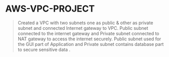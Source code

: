# AWS-VPC-PROJECT
> Created a VPC with two subnets one as public & other as private subnet and connected Internet gateway to VPC. 
> Public subnet connected  to the internet gateway and Private subnet connected to NAT gateway to access the internet securely.
> Public subnet used for the GUI part of Application and Private subnet contains database part to secure sensitive data .
